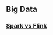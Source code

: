 ## Big Data

### [Spark vs Flink](https://www.macrometa.com/event-stream-processing/spark-vs-flink)


